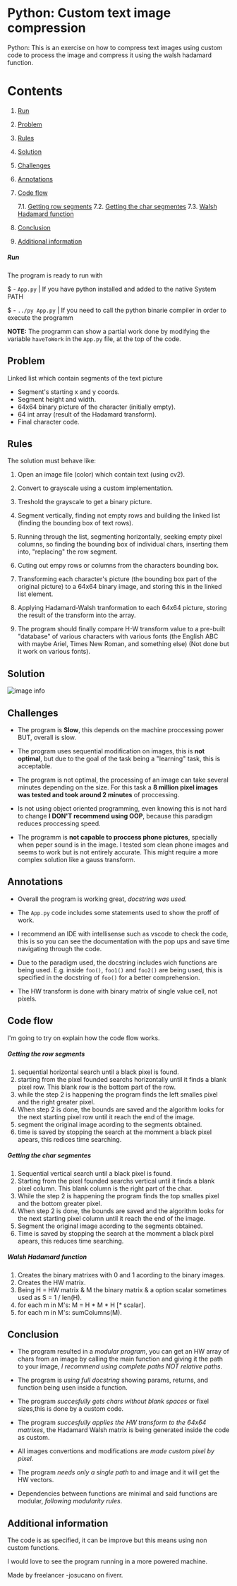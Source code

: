 # Python: Custom text image compression

Python: This is an exercise on how to compress text images using custom code to process the image and compress it using the walsh hadamard function.

# Contents
1. [Run](#run)
2. [Problem](#problem)
3. [Rules](#rules)
4. [Solution](#solution) 
5. [Challenges](#challenges)
6. [Annotations](#annotations)
7. [Code flow](#code-flow)

    7.1. [Getting row segments](#getting-the-row-segments)
    7.2. [Getting the char segmentes](#getting-the-char-segmentes)
    7.3. [Walsh Hadamard function](#walsh-hadamard-function)

8. [Conclusion](#conclusion)
9. [Additional information](#additional-information)

##### Run

The program is ready to run with

$ - `App.py` | If you have python installed and added to the native System PATH

$ - `../py App.py` | If you need to call the python binarie compiler in order to execute the programm

**NOTE:** The programm can show a partial work done by modifying the variable `haveToWork` in the `App.py` file, at the top of the code.

## Problem

Linked list which contain segments of the text picture
- Segment's starting x and y coords.
- Segment height and width.
- 64x64 binary picture of the character (initially empty).
- 64 int array (result of the Hadamard transform).
- Final character code.

## Rules

The solution must behave like:
1. Open an image file (color) which contain text (using cv2).

2. Convert to grayscale using a custom implementation.

3. Treshold the grayscale to get a binary picture.

4. Segment vertically, finding not empty rows and building the linked list (finding the bounding box of text rows).

5. Running through the list, segmenting horizontally, seeking empty pixel columns, so finding the bounding box of individual chars, inserting them into, "replacing" the row segment.

6. Cuting out empy rows or columns from the characters bounding box.

7. Transforming each character's picture (the bounding box part of the original picture) to a 64x64 binary image, and storing this in the linked list element.

8. Applying Hadamard-Walsh tranformation to each 64x64 picture, storing the result of the transform into the array.

9. The program should finally compare H-W transform value to a pre-built "database" of various characters with various fonts (the English ABC with maybe Ariel, Times New Roman, and something else) (Not done but it work on various fonts).

## Solution

![image info](./workflow.jpg)


## Challenges


- The program is **Slow**, this depends on the machine proccessing power BUT, overall is slow.

- The program uses sequential modification on images, this is **not optimal**, but due to the goal of the task being a "learning" task, this is acceptable.

- The program is not optimal, the processing of an image can take several minutes depending on the size. For this task a **8 million pixel images was tested and took around 2 minutes** of proccessing.

- Is not using object oriented programming, even knowing this is not hard to change **I DON'T recommend using OOP**, because this paradigm reduces proccessing speed.

- The programm is **not capable to proccess phone pictures**, specially when peper sound is in the image. I tested som clean phone images and seems to work but is not entirely accurate. This might require a more complex solution like a gauss transform.


## Annotations

- Overall the program is working great, *docstring was used.*

- The `App.py` code includes some statements used to show the proff of work.

- I recommend an IDE with intellisense such as vscode to check the code, this is so you can see the documentation with the pop ups and save time navigating through the code.

- Due to the paradigm used, the docstring includes wich functions are being used. E.g. inside `foo()`, `foo1()` and `foo2()` are being used, this is specified in the docstring of `foo()` for a better comprehension.

- The HW transform is done with binary matrix of single value cell, not pixels.

## Code flow

I'm going to try on explain how the code flow works.

##### Getting the row segments

1. sequential horizontal search until a black pixel is found.
2. starting from the pixel founded searchs horizontally until it finds a blank pixel row. This blank row is the bottom part of the row.
3. while the step 2 is happening the program finds the left smalles pixel and the right greater pixel.
4. When step 2 is done, the bounds are saved and the algorithm looks for the next starting pixel row until it reach the end of the image.
5. segment the original image acording to the segments obtained.
6. time is saved by stopping the search at the momment a black pixel apears, this redices time searching.


##### Getting the char segmentes

1. Sequential vertical search until a black pixel is found.
2. Starting from the pixel founded searchs vertical until it finds a blank pixel column. This blank column is the right part of the char.
3. While the step 2 is happening the program finds the top smalles pixel and the bottom greater pixel.
4. When step 2 is done, the bounds are saved and the algorithm looks for the next starting pixel column until it reach the end 
of the image.
5. Segment the original image acording to the segments obtained.
6. Time is saved by stopping the search at the momment a black pixel apears, this reduces time searching.


##### Walsh Hadamard function

1. Creates the binary matrixes with 0 and 1 acording to the binary images.
2. Creates the HW matrix.
3. Being H = HW matrix & M the binary matrix & a option scalar sometimes used as S = 1 / len(H).
4. for each m in M's: M = H * M * H [* scalar].
5. for each m in M's: sumColumns(M).

## Conclusion

- The program resulted in a *modular program*, you can get an HW array of chars from an image by calling the main function and giving it the path to your image, *I recommend using complete paths NOT relative paths*.

- The program is *using full docstring* showing params, returns, and function being usen inside a function.

- The program *succesfully gets chars without blank spaces* or fixel sizes,this is done by a custom code.

- The program *succesfully applies the HW transform to the 64x64 matrixes*, the Hadamard Walsh matrix is being generated inside the code as custom.

- All images convertions and modifications are *made custom pixel by pixel*.

- The program *needs only a single path* to and image and it will get the HW vectors.

- Dependencies between functions are minimal and said functions are modular, *following modularity rules*.

## Additional information

The code is as specified, it can be improve but this means using non custom functions.

I would love to see the program running in a more powered machine.

Made by freelancer -josucano on fiverr.

